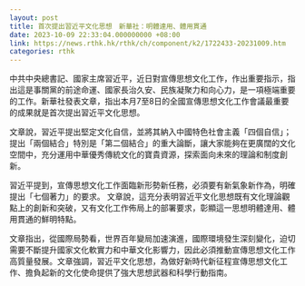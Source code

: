 ```yaml
---
layout: post
title: 首次提出習近平文化思想　新華社：明體達用、體用貫通
date: 2023-10-09 22:33:04.000000000 +08:00
link: https://news.rthk.hk/rthk/ch/component/k2/1722433-20231009.htm
categories: rthk
---
```


中共中央總書記、國家主席習近平，近日對宣傳思想文化工作，作出重要指示，指出這是事關黨的前途命運、國家長治久安、民族凝聚力和向心力，是一項極端重要的工作。新華社發表文章，指出本月7至8日的全國宣傳思想文化工作會議最重要的成果就是首次提出習近平文化思想。

文章說，習近平提出堅定文化自信，並將其納入中國特色社會主義「四個自信」；提出「兩個結合」特別是「第二個結合」的重大論斷，讓大家能夠在更廣闊的文化空間中，充分運用中華優秀傳統文化的寶貴資源，探索面向未來的理論和制度創新。

習近平提到，宣傳思想文化工作面臨新形勢新任務，必須要有新氣象新作為，明確提出「七個著力」的要求。 文章說，這充分表明習近平文化思想既有文化理論觀點上的創新和突破，又有文化工作佈局上的部署要求，彰顯這一思想明體達用、體用貫通的鮮明特點。

文章指出，從國際局勢看，世界百年變局加速演進，國際環境發生深刻變化，迫切需要不斷提升國家文化軟實力和中華文化影響力，因此必須推動宣傳思想文化工作高質量發展。文章強調，習近平文化思想，為做好新時代新征程宣傳思想文化工作、擔負起新的文化使命提供了強大思想武器和科學行動指南。
